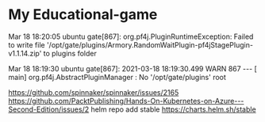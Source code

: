 # My Educational-game
Mar 18 18:20:05 ubuntu gate[867]: org.pf4j.PluginRuntimeException: Failed to write file '/opt/gate/plugins/Armory.RandomWaitPlugin-pf4jStagePlugin-v1.1.14.zip' to plugins folder

Mar 18 18:19:30 ubuntu gate[867]: 2021-03-18 18:19:30.499  WARN 867 --- [           main] org.pf4j.AbstractPluginManager           : No '/opt/gate/plugins' root

https://github.com/spinnaker/spinnaker/issues/2165
https://github.com/PacktPublishing/Hands-On-Kubernetes-on-Azure---Second-Edition/issues/2
helm repo add stable https://charts.helm.sh/stable
